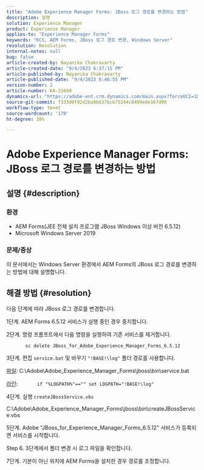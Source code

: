 ```yaml
---
title: "Adobe Experience Manager Forms: JBoss 로그 경로를 변경하는 방법"
description: 설명
solution: Experience Manager
product: Experience Manager
applies-to: "Experience Manager Forms"
keywords: "KCS, AEM Forms, JBoss 로그 경로 변경, Windows Server"
resolution: Resolution
internal-notes: null
bug: false
article-created-by: Nayanika Chakravarty
article-created-date: "9/4/2023 6:37:15 PM"
article-published-by: Nayanika Chakravarty
article-published-date: "9/4/2023 6:46:55 PM"
version-number: 2
article-number: KA-22689
dynamics-url: "https://adobe-ent.crm.dynamics.com/main.aspx?forceUCI=1&pagetype=entityrecord&etn=knowledgearticle&id=0f89b20c-524b-ee11-be6e-6045bd0067ea"
source-git-commit: f333d0f92d2ba9b637bcb75244c0409ede167d90
workflow-type: tm+mt
source-wordcount: '170'
ht-degree: 10%

---
```


# Adobe Experience Manager Forms: JBoss 로그 경로를 변경하는 방법

## 설명 {#description}


### 환경

- AEM Forms(JEE 전체 설치 프로그램 JBoss Windows 이상 버전 6.5.12)
- Microsoft Windows Server 2019


### 문제/증상

이 문서에서는 Windows Server 환경에서 AEM Forms의 JBoss 로그 경로를 변경하는 방법에 대해 설명합니다.


## 해결 방법 {#resolution}


다음 단계에 따라 JBoss 로그 경로를 변경합니다.

1단계. AEM Forms 6.5.12 서비스가 실행 중인 경우 중지합니다.

2단계. 명령 프롬프트에서 다음 명령을 실행하여 기존 서비스를 제거합니다.

`       sc delete JBoss_for_Adobe_Experience_Manager_Forms_6.5.12`

3단계. 편집 `service.bat` 및 바꾸기 `"!BASE!\log"` 폴더 경로를 사용합니다.

<u>파일</u>: C:\Adobe\Adobe_Experience_Manager_Forms\jboss\bin\service.bat

<u>라인</u>:
            `if "%LOGPATH%"=="" set LOGPATH="!BASE!\log"`

4단계. 실행 `createJBossService.vbs`

C:\Adobe\Adobe_Experience_Manager_Forms\jboss\bin\createJBossService.vbs

5단계. Adobe &quot;JBoss_for_Experience_Manager_Forms_6.5.12&quot; 서비스가 등록되면 서비스를 시작합니다.

Step 6. 3단계에서 폴더 변경 시 로그 파일을 확인합니다.

7단계. 기본이 아닌 위치에 AEM Forms을 설치한 경우 경로를 조정합니다.
